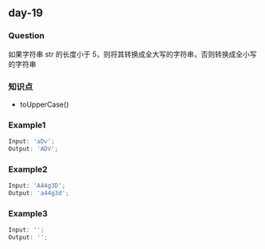 ## day-19

### Question

如果字符串 str 的长度小于 5，则将其转换成全大写的字符串，否则转换成全小写的字符串

### 知识点

- toUpperCase()

### Example1

```js
Input: 'aDv';
Output: 'ADV';
```

### Example2

```js
Input: 'A44g3D';
Output: 'a44g3d';
```

### Example3

```js
Input: '';
Output: '';
```
